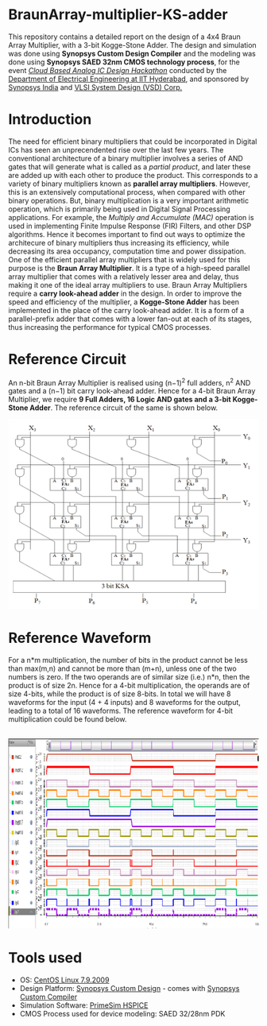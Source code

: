 # BraunArray-multiplier-KS-adder

This repository contains a detailed report on the design of a 4x4 Braun Array Multiplier, with a 3-bit Kogge-Stone Adder. The design and simulation was done using **Synopsys Custom Design Compiler** and the modeling was done using **Synopsys SAED 32nm CMOS technology process**, for the event [_Cloud Based Analog IC Design Hackathon_](https://hackathoniith.in) conducted by the [Department of Electrical Engineering at IIT Hyderabad](https://ee.iith.ac.in), and sponsored by [Synopsys India](https://www.synopsys.com/company/contact-synopsys/office-locations/india/about-synopsys-india.html) and [VLSI System Design (VSD) Corp.](https://www.vlsisystemdesign.com)

# Introduction
The need for efficient binary multipliers that could be incorporated in Digital ICs has seen an unprecendented rise over the last few years. The conventional architecture of a binary multiplier involves a series of AND gates that will generate what is called as a _partial product_, and later these are added up with each other to produce the product. This corresponds to a variety of binary multipliers known as **parallel array multipliers**. However, this is an extensively computational process, when compared with other binary operations. But, binary multiplication is a very important arithmetic operation, which is primarily being used in Digital Signal Processing applications. For example, the _Multiply and Accumulate (MAC)_ operation is used in implementing Finite Impulse Response (FIR) Filters, and other DSP algorithms. Hence it becomes important to find out ways to optimize the architecure of binary multipliers thus increasing its efficiency, while decreasing its area occupancy, computation time and power dissipation. One of the efficient parallel array multipliers that is widely used for this purpose is the **Braun Array Multiplier**. It is a type of a high-speed parallel array multiplier that comes with a relatively lesser area and delay, thus making it one of the ideal array multipliers to use. Braun Array Multipliers require a **carry look-ahead adder** in the design. In order to improve the speed and efficiency of the multiplier, a **Kogge-Stone Adder** has been implemented in the place of the carry look-ahead adder. It is a form of a parallel-prefix adder that comes with a lower fan-out at each of its stages, thus increasing the performance for typical CMOS processes.

# Reference Circuit
An n-bit Braun Array Multiplier is realised using (n−1)<sup>2</sup> full adders, n<sup>2</sup> AND gates and a (n−1) bit carry look-ahead adder. Hence for a 4-bit Braun Array Multiplier, we require **9 Full Adders, 16 Logic AND gates and a 3-bit Kogge-Stone Adder**. The reference circuit of the same is shown below.
<p align="center">
  <img src="https://github.com/Charaan27/BraunArray-multiplier-KS-adder/blob/main/project/references/reference_circuit.png">
</p>

# Reference Waveform
For a n\*m multiplication, the number of bits in the product cannot be less than max(m,n) and cannot be more than (m+n), unless one of the two numbers is zero. If the two operands are of similar size (i.e.) n\*n, then the product is of size 2n. Hence for a 4-bit multiplication, the operands are of size 4-bits, while the product is of size 8-bits. In total we will have 8 waveforms for the input (4 + 4 inputs) and 8 waveforms for the output, leading to a total of 16 waveforms. The reference waveform for 4-bit multiplication could be found below.  

<p align="center">
  <br>
  <img src="https://github.com/Charaan27/BraunArray-multiplier-KS-adder/blob/main/project/references/reference_waveform.png">
</p>

# Tools used

- OS: [CentOS Linux 7.9.2009](https://wiki.centos.org/Manuals/ReleaseNotes/CentOS7.2009#Packages_released_as_7.8.2003_updates_with_older_packages_on_the_7.9.2009_install_media)
- Design Platform: [Synopsys Custom Design](https://www.synopsys.com/implementation-and-signoff/custom-design-platform.html) - comes with [Synopsys Custom Compiler](https://www.synopsys.com/implementation-and-signoff/custom-design-platform/custom-compiler.html)
- Simulation Software: [PrimeSim HSPICE](https://www.synopsys.com/implementation-and-signoff/ams-simulation/primesim-hspice.html)
- CMOS Process used for device modeling: SAED 32/28nm PDK
